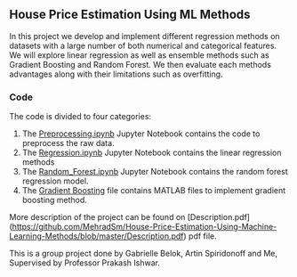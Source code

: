 ## House Price Estimation Using ML Methods

In this project we develop and implement different regression methods on datasets with a large number of both numerical and categorical features. We will explore linear regression as well as ensemble methods such as Gradient Boosting and Random Forest. We then evaluate each methods advantages along with their limitations such as overfitting. 

### Code
The code is divided to four categories:

1. The [Preprocessing.ipynb](https://github.com/MehradSm/House-Price-Estimation-Using-Machine-Learning-Methods/blob/master/Preprocessing.ipynb) Jupyter Notebook contains the code to preprocess the raw data. 
2. The [Regression.ipynb](https://github.com/MehradSm/House-Price-Estimation-Using-Machine-Learning-Methods/blob/master/Regression.ipynb) Jupyter Notebook contains the linear regression methods
3. The [Random_Forest.ipynb](https://github.com/MehradSm/House-Price-Estimation-Using-Machine-Learning-Methods/blob/master/Random_Forest.ipynb) Jupyter Notebook contains the random forest regression model. 
4. The [Gradient Boosting](https://github.com/MehradSm/House-Price-Estimation-Using-Machine-Learning-Methods/tree/master/Gradient%20Boosting) file contains MATLAB files to implement gradient boosting method. 

More description of the project can be found on [Description.pdf] (https://github.com/MehradSm/House-Price-Estimation-Using-Machine-Learning-Methods/blob/master/Description.pdf) pdf file.

This is a group project done by Gabrielle Belok, Artin Spiridonoff and Me, Supervised by Professor Prakash Ishwar.


